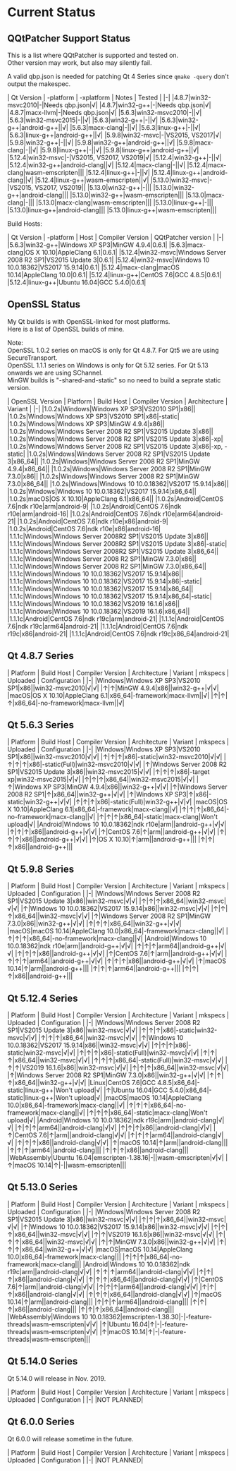 # Current Status

## QQtPatcher Support Status

This is a list where QQtPatcher is supported and tested on.  
Other version may work, but also may silently fail.

A valid qbp.json is needed for patching Qt 4 Series since `qmake -query` don't output the makespec.

| Qt Version | -platform | -xplatform | Notes | Tested |
|-|
|4.8.7|win32-msvc2010|-|Needs qbp.json|√|
|4.8.7|win32-g++|-|Needs qbp.json|√|
|4.8.7|macx-llvm|-|Needs qbp.json|√|
|5.6.3|win32-msvc2010|-||√|
|5.6.3|win32-msvc2015|-||√|
|5.6.3|win32-g++|-||√|
|5.6.3|win32-g++|android-g++||√|
|5.6.3|macx-clang|-||√|
|5.6.3|linux-g++|-||√|
|5.6.3|linux-g++|android-g++||√|
|5.9.8|win32-msvc|-|VS2015, VS2017|√|
|5.9.8|win32-g++|-||√|
|5.9.8|win32-g++|android-g++||√|
|5.9.8|macx-clang|-||√|
|5.9.8|linux-g++|-||√|
|5.9.8|linux-g++|android-g++||√|
|5.12.4|win32-msvc|-|VS2015, VS2017, VS2019|√|
|5.12.4|win32-g++|-||√|
|5.12.4|win32-g++|android-clang||√|
|5.12.4|macx-clang|-||√|
|5.12.4|macx-clang|wasm-emscripten|||
|5.12.4|linux-g++|-||√|
|5.12.4|linux-g++|android-clang||√|
|5.12.4|linux-g++|wasm-emscripten||√|
|5.13.0|win32-msvc|-|VS2015, VS2017, VS2019||
|5.13.0|win32-g++|-|||
|5.13.0|win32-g++|android-clang|||
|5.13.0|win32-g++|wasm-emscripten|||
|5.13.0|macx-clang|-|||
|5.13.0|macx-clang|wasm-emscripten|||
|5.13.0|linux-g++|-|||
|5.13.0|linux-g++|android-clang|||
|5.13.0|linux-g++|wasm-emscripten|||

Build Hosts:

| Qt Version | -platform | Host | Compiler Version | QQtPatcher version |
|-|
|5.6.3|win32-g++|Windows XP SP3|MinGW 4.9.4|0.6.1|
|5.6.3|macx-clang|OS X 10.10|AppleClang 6.1|0.6.1|
|5.12.4|win32-msvc|Windows Server 2008 R2 SP1|VS2015 Update 3|0.6.1|
|5.12.4|win32-msvc|Windows 10 10.0.18362|VS2017 15.9.14|0.6.1|
|5.12.4|macx-clang|macOS 10.14|AppleClang 10.0|0.6.1|
|5.12.4|linux-g++|CentOS 7.6|GCC 4.8.5|0.6.1|
|5.12.4|linux-g++|Ubuntu 16.04|GCC 5.4.0|0.6.1|

## OpenSSL Status

My Qt builds is with OpenSSL-linked for most platforms.  
Here is a list of OpenSSL builds of mine.

Note:   
OpenSSL 1.0.2 series on macOS is only for Qt 4.8.7. For Qt5 we are using SecureTransport.  
OpenSSL 1.1.1 series on Windows is only for Qt 5.12 series. For Qt 5.13 onwards we are using SChannel.  
MinGW builds is "-shared-and-static" so no need to build a seprate static version.

| OpenSSL Version | Platform | Build Host | Compiler Version | Architecture | Variant |
|-|
|1.0.2s|Windows|Windows XP SP3|VS2010 SP1|x86||
|1.0.2s|Windows|Windows XP SP3|VS2010 SP1|x86|-static|
|1.0.2s|Windows|Windows XP SP3|MinGW 4.9.4|x86||
|1.0.2s|Windows|Windows Server 2008 R2 SP1|VS2015 Update 3|x86||
|1.0.2s|Windows|Windows Server 2008 R2 SP1|VS2015 Update 3|x86|-xp|
|1.0.2s|Windows|Windows Server 2008 R2 SP1|VS2015 Update 3|x86|-xp, -static|
|1.0.2s|Windows|Windows Server 2008 R2 SP1|VS2015 Update 3|x86_64||
|1.0.2s|Windows|Windows Server 2008 R2 SP1|MinGW 4.9.4|x86_64||
|1.0.2s|Windows|Windows Server 2008 R2 SP1|MinGW 7.3.0|x86||
|1.0.2s|Windows|Windows Server 2008 R2 SP1|MinGW 7.3.0|x86_64||
|1.0.2s|Windows|Windows 10 10.0.18362|VS2017 15.9.14|x86||
|1.0.2s|Windows|Windows 10 10.0.18362|VS2017 15.9.14|x86_64||
|1.0.2s|macOS|OS X 10.10|AppleClang 6.1|x86_64||
|1.0.2s|Android|CentOS 7.6|ndk r10e|arm|android-9|
|1.0.2s|Android|CentOS 7.6|ndk r10e|arm|android-16|
|1.0.2s|Android|CentOS 7.6|ndk r10e|arm64|android-21|
|1.0.2s|Android|CentOS 7.6|ndk r10e|x86|android-9|
|1.0.2s|Android|CentOS 7.6|ndk r10e|x86|android-16|
|1.1.1c|Windows|Windows Server 2008R2 SP1|VS2015 Update 3|x86||
|1.1.1c|Windows|Windows Server 2008R2 SP1|VS2015 Update 3|x86|-static|
|1.1.1c|Windows|Windows Server 2008R2 SP1|VS2015 Update 3|x86_64||
|1.1.1c|Windows|Windows Server 2008 R2 SP1|MinGW 7.3.0|x86||
|1.1.1c|Windows|Windows Server 2008 R2 SP1|MinGW 7.3.0|x86_64||
|1.1.1c|Windows|Windows 10 10.0.18362|VS2017 15.9.14|x86||
|1.1.1c|Windows|Windows 10 10.0.18362|VS2017 15.9.14|x86|-static|
|1.1.1c|Windows|Windows 10 10.0.18362|VS2017 15.9.14|x86_64||
|1.1.1c|Windows|Windows 10 10.0.18362|VS2017 15.9.14|x86_64|-static|
|1.1.1c|Windows|Windows 10 10.0.18362|VS2019 16.1.6|x86||
|1.1.1c|Windows|Windows 10 10.0.18362|VS2019 16.1.6|x86_64||
|1.1.1c|Android|CentOS 7.6|ndk r19c|arm|android-21|
|1.1.1c|Android|CentOS 7.6|ndk r19c|arm64|android-21|
|1.1.1c|Android|CentOS 7.6|ndk r19c|x86|android-21|
|1.1.1c|Android|CentOS 7.6|ndk r19c|x86_64|android-21|


## Qt 4.8.7 Series

| Platform | Build Host | Compiler Version | Architecture | Variant | mkspecs | Uploaded | Configuration |
|-|
|Windows|Windows XP SP3|VS2010 SP1|x86||win32-msvc2010|√|√|
|↑|↑|MinGW 4.9.4|x86||win32-g++|√|√|
|macOS|OS X 10.10|AppleClang 6.1|x86_64|-framework|macx-llvm||√|
|↑|↑|↑|x86_64|-no-framework|macx-llvm||√|

## Qt 5.6.3 Series

| Platform | Build Host | Compiler Version | Architecture | Variant | mkspecs | Uploaded | Configuration |
|-|
|Windows|Windows XP SP3|VS2010 SP1|x86||win32-msvc2010|√|√|
|↑|↑|↑|x86|-static|win32-msvc2010|√|√|
|↑|↑|↑|x86|-static(Full)|win32-msvc2010|√|√|
|↑|Windows Server 2008 R2 SP1|VS2015 Update 3|x86||win32-msvc2015|√|√|
|↑|↑|↑|x86|-target xp|win32-msvc2015|√|√|
|↑|↑|↑|x86_64||win32-msvc2015|√|√|
|↑|Windows XP SP3|MinGW 4.9.4|x86||win32-g++|√|√|
|↑|Windows Server 2008 R2 SP1|↑|x86_64||win32-g++|√|√|
|↑|Windows XP SP3|↑|x86|-static|win32-g++|√|√|
|↑|↑|↑|x86|-static(Full)|win32-g++|√|√|
|macOS|OS X 10.10|AppleClang 6.1|x86_64|-framework|macx-clang||√|
|↑|↑|↑|x86_64|-no-framework|macx-clang||√|
|↑|↑|↑|x86_64|-static|macx-clang|Won't upload|√|
|Android|Windows 10 10.0.18362|ndk r10e|arm||android-g++|√|√|
|↑|↑|↑|x86||android-g++|√|√|
|↑|CentOS 7.6|↑|arm||android-g++|√|√|
|↑|↑|↑|x86||android-g++|√|√|
|↑|OS X 10.10|↑|arm||android-g++|||
|↑|↑|↑|x86||android-g++|||

## Qt 5.9.8 Series

| Platform | Build Host |  Compiler Version | Architecture | Variant | mkspecs | Uploaded | Configuration |
|-|
|Windows|Windows Server 2008 R2 SP1|VS2015 Update 3|x86||win32-msvc|√|√|
|↑|↑|↑|x86_64||win32-msvc|√|√|
|↑|Windows 10 10.0.18362|VS2017 15.9.14|x86||win32-msvc|√|√|
|↑|↑|↑|x86_64||win32-msvc|√|√|
|↑|Windows Server 2008 R2 SP1|MinGW 7.3.0|x86||win32-g++|√|√|
|↑|↑|↑|x86_64||win32-g++|√|√|
|macOS|macOS 10.14|AppleClang 10.0|x86_64|-framework|macx-clang||√|
|↑|↑|↑|x86_64|-no-framework|macx-clang||√|
|Android|Windows 10 10.0.18362|ndk r10e|arm||android-g++|√|√|
|↑|↑|↑|arm64||android-g++|√|√|
|↑|↑|↑|x86||android-g++|√|√|
|↑|CentOS 7.6|↑|arm||android-g++|√|√|
|↑|↑|↑|arm64||android-g++|√|√|
|↑|↑|↑|x86||android-g++|√|√|
|↑|macOS 10.14|↑|arm||android-g++|||
|↑|↑|↑|arm64||android-g++|||
|↑|↑|↑|x86||android-g++|||

## Qt 5.12.4 Series

| Platform | Build Host |  Compiler Version | Architecture | Variant | mkspecs | Uploaded | Configuration |
|-|
|Windows|Windows Server 2008 R2 SP1|VS2015 Update 3|x86||win32-msvc|√|√|
|↑|↑|↑|x86|-static|win32-msvc|√|√|
|↑|↑|↑|x86_64||win32-msvc|√|√|
|↑|Windows 10 10.0.18362|VS2017 15.9.14|x86||win32-msvc|√|√|
|↑|↑|↑|x86|-static|win32-msvc|√|√|
|↑|↑|↑|x86|-static(Full)|win32-msvc|√|√|
|↑|↑|↑|x86_64||win32-msvc|√|√|
|↑|↑|↑|x86_64|-static(Full)|win32-msvc|√|√|
|↑|↑|VS2019 16.1.6|x86||win32-msvc|√|√|
|↑|↑|↑|x86_64||win32-msvc|√|√|
|↑|Windows Server 2008 R2 SP1|MinGW 7.3.0|x86||win32-g++|√|√|
|↑|↑|↑|x86_64||win32-g++|√|√|
|Linux|CentOS 7.6|GCC 4.8.5|x86_64|-static|linux-g++|Won't upload|√|
|↑|Ubuntu 16.04|GCC 5.4.0|x86_64|-static|linux-g++|Won't upload|√|
|macOS|macOS 10.14|AppleClang 10.0|x86_64|-framework|macx-clang||√|
|↑|↑|↑|x86_64|-no-framework|macx-clang||√|
|↑|↑|↑|x86_64|-static|macx-clang|Won't upload|√|
|Android|Windows 10 10.0.18362|ndk r19c|arm||android-clang|√|√|
|↑|↑|↑|arm64||android-clang|√|√|
|↑|↑|↑|x86||android-clang|√|√|
|↑|CentOS 7.6|↑|arm||android-clang|√|√|
|↑|↑|↑|arm64||android-clang|√|√|
|↑|↑|↑|x86||android-clang|√|√|
|↑|macOS 10.14|↑|arm||android-clang|||
|↑|↑|↑|arm64||android-clang|||
|↑|↑|↑|x86||android-clang|||
|WebAssembly|Ubuntu 16.04|emscripten-1.38.16|-||wasm-emscripten|√|√|
|↑|macOS 10.14|↑|-||wasm-emscripten|||

## Qt 5.13.0 Series

| Platform | Build Host |  Compiler Version | Architecture | Variant | mkspecs | Uploaded | Configuration |
|-|
|Windows|Windows Server 2008 R2 SP1|VS2015 Update 3|x86||win32-msvc|√|√|
|↑|↑|↑|x86_64||win32-msvc|√|√|
|↑|Windows 10 10.0.18362|VS2017 15.9.14|x86||win32-msvc|√|√|
|↑|↑|↑|x86_64||win32-msvc|√|√|
|↑|↑|VS2019 16.1.6|x86||win32-msvc|√|√|
|↑|↑|↑|x86_64||win32-msvc|√|√|
|↑|↑|MinGW 7.3.0|x86||win32-g++|√|√|
|↑|↑|↑|x86_64||win32-g++|√|√|
|macOS|macOS 10.14|AppleClang 10.0|x86_64|-framework|macx-clang|||
|↑|↑|↑|x86_64|-no-framework|macx-clang|||
|Android|Windows 10 10.0.18362|ndk r19c|arm||android-clang|√|√|
|↑|↑|↑|arm64||android-clang|√|√|
|↑|↑|↑|x86||android-clang|√|√|
|↑|↑|↑|x86_64||android-clang|√|√|
|↑|CentOS 7.6|↑|arm||android-clang|√|√|
|↑|↑|↑|arm64||android-clang|√|√|
|↑|↑|↑|x86||android-clang|√|√|
|↑|↑|↑|x86_64||android-clang|√|√|
|↑|macOS 10.14|↑|arm||android-clang|||
|↑|↑|↑|arm64||android-clang|||
|↑|↑|↑|x86||android-clang|||
|↑|↑|↑|x86_64||android-clang|||
|WebAssembly|Windows 10 10.0.18362|emscripten-1.38.30|-|-feature-threads|wasm-emscripten|√|√|
|↑|Ubuntu 16.04|↑|-|-feature-threads|wasm-emscripten|√|√|
|↑|macOS 10.14|↑|-|-feature-threads|wasm-emscripten|||

## Qt 5.14.0 Series

Qt 5.14.0 will release in Nov. 2019.

| Platform | Build Host |  Compiler Version | Architecture | Variant | mkspecs | Uploaded | Configuration |
|-|
|NOT PLANNED|

## Qt 6.0.0 Series

Qt 6.0.0 will release sometime in the future.

| Platform | Build Host |  Compiler Version | Architecture | Variant | mkspecs | Uploaded | Configuration |
|-|
|NOT PLANNED|
